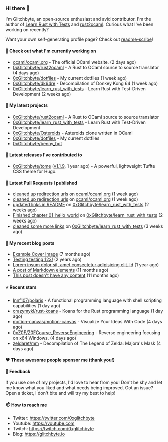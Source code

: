 ### Hi there 👋

I'm Glitchbyte, an open-source enthusiast and avid contributor. I'm the author of [Learn Rust with Tests](https://github.com/0xglitchbyte/learn_rust_with_tests) and
[rust2ocaml](https://github.com/0xglitchbyte/rust2ocaml). Curious what I've been working on recently?

Want your own self-generating profile page? Check out [readme-scribe](https://github.com/muesli/readme-scribe)!

#### 👷 Check out what I'm currently working on

- [ocaml/ocaml.org](https://github.com/ocaml/ocaml.org) - The official OCaml website. (2 days ago)
- [0xGlitchbyte/rust2ocaml](https://github.com/0xGlitchbyte/rust2ocaml) - A Rust to OCaml source to source translator (4 days ago)
- [0xGlitchbyte/dotfiles](https://github.com/0xGlitchbyte/dotfiles) - My current dotfiles (1 week ago)
- [0xGlitchbyte/dk64re](https://github.com/0xGlitchbyte/dk64re) - Decompilation of Donkey Kong 64 (1 week ago)
- [0xGlitchbyte/learn_rust_with_tests](https://github.com/0xGlitchbyte/learn_rust_with_tests) - Learn Rust with Test-Driven Development  (2 weeks ago)

#### 🌱 My latest projects

- [0xGlitchbyte/rust2ocaml](https://github.com/0xGlitchbyte/rust2ocaml) - A Rust to OCaml source to source translator
- [0xGlitchbyte/learn_rust_with_tests](https://github.com/0xGlitchbyte/learn_rust_with_tests) - Learn Rust with Test-Driven Development 
- [0xGlitchbyte/Osteroids](https://github.com/0xGlitchbyte/Osteroids) - Asteroids clone written in OCaml
- [0xGlitchbyte/dotfiles](https://github.com/0xGlitchbyte/dotfiles) - My current dotfiles
- [0xGlitchbyte/benny_bot](https://github.com/0xGlitchbyte/benny_bot)

#### 🔭 Latest releases I've contributed to

- [0xGlitchbyte/tome](https://github.com/0xGlitchbyte/tome) ([v1.1.9](https://github.com/0xGlitchbyte/tome/releases/tag/v1.1.9), 1 year ago) - A powerful, lightweight Tuffte CSS theme for Hugo.

#### 🔨 Latest Pull Requests I published

- [cleaned up redirection urls](https://github.com/ocaml/ocaml.org/pull/1969) on [ocaml/ocaml.org](https://github.com/ocaml/ocaml.org) (1 week ago)
- [cleaned up redirection urls](https://github.com/ocaml/ocaml.org/pull/1968) on [ocaml/ocaml.org](https://github.com/ocaml/ocaml.org) (1 week ago)
- [updated links in README](https://github.com/0xGlitchbyte/learn_rust_with_tests/pull/8) on [0xGlitchbyte/learn_rust_with_tests](https://github.com/0xGlitchbyte/learn_rust_with_tests) (2 weeks ago)
- [Finished chapter 01_hello_world](https://github.com/0xGlitchbyte/learn_rust_with_tests/pull/7) on [0xGlitchbyte/learn_rust_with_tests](https://github.com/0xGlitchbyte/learn_rust_with_tests) (2 weeks ago)
- [cleaned some more links](https://github.com/0xGlitchbyte/learn_rust_with_tests/pull/6) on [0xGlitchbyte/learn_rust_with_tests](https://github.com/0xGlitchbyte/learn_rust_with_tests) (3 weeks ago)

#### 📜 My recent blog posts

- [Example Cover Image](https://glitchbyte.io/posts/cover-image/) (7 months ago)
- [Testing testing 123!](https://glitchbyte.io/posts/hello-world/) (2 years ago)
- [Lorem ipsum dolor sit, amet consectetur adipisicing elit. Id](https://glitchbyte.io/posts/long-title/) (1 year ago)
- [A post of Markdown elements](https://glitchbyte.io/posts/markdown-elements/) (11 months ago)
- [This post doesn&#39;t have any content](https://glitchbyte.io/posts/missing-content/) (11 months ago)

#### ⭐ Recent stars

- [Innf107/polaris](https://github.com/Innf107/polaris) - A functional programming language with shell scripting capabilities (1 day ago)
- [crazymykl/rust-koans](https://github.com/crazymykl/rust-koans) - Koans for the Rust programming language (1 day ago)
- [motion-canvas/motion-canvas](https://github.com/motion-canvas/motion-canvas) - Visualize Your Ideas With Code (4 days ago)
- [0xZ0F/Z0FCourse_ReverseEngineering](https://github.com/0xZ0F/Z0FCourse_ReverseEngineering) - Reverse engineering focusing on x64 Windows. (4 days ago)
- [zeldaret/mm](https://github.com/zeldaret/mm) - Decompilation of The Legend of Zelda: Majora&#39;s Mask (4 days ago)

#### ❤️ These awesome people sponsor me (thank you!)


#### 💬 Feedback

If you use one of my projects, I'd love to hear from you! Don't be shy and let me know what you liked
and what needs being improved. Got an issue? Open a ticket, I don't bite and will try my best to help!

#### 📫 How to reach me

- Twitter: https://twitter.com/0xglitchbyte
- Youtube: https://youtube.com
- Twitch: https://twitch.com/0xglitchbyte
- Blog: https://glitchbyte.io
